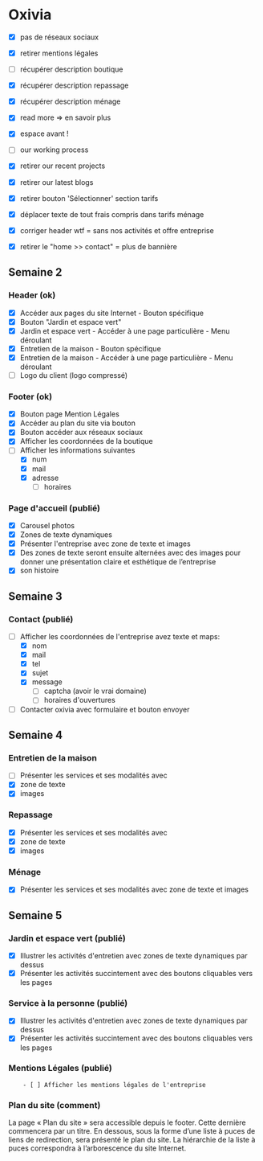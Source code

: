 # Oxivia

- [x] pas de réseaux sociaux
- [x] retirer mentions légales
- [ ] récupérer description boutique
- [x] récupérer description repassage
- [x] récupérer description ménage
- [x] read more => en savoir plus
- [x] espace avant !
- [ ] our working process
- [x] retirer our recent projects
- [x] retirer our latest blogs
- [x] retirer bouton 'Sélectionner' section tarifs
- [x] déplacer texte de tout frais compris dans tarifs ménage
- [x] corriger header wtf = sans nos activités et offre entreprise
- [x] retirer le "home >> contact" = plus de bannière


## Semaine 2
### Header (ok)
- [x] Accéder aux pages du site Internet - Bouton spécifique
- [x] Bouton "Jardin et espace vert"
- [x] Jardin et espace vert - Accéder à une page particulière - Menu déroulant
- [x] Entretien de la maison - Bouton spécifique
- [x] Entretien de la maison - Accéder à une page particulière - Menu déroulant
- [ ] Logo du client (logo compressé)

### Footer (ok)
- [x] Bouton page Mention Légales
- [x] Accéder au plan du site via bouton
- [x] Bouton accéder aux réseaux sociaux
- [x] Afficher les coordonnées de la boutique
- [ ] Afficher les informations suivantes
	- [x] num
	- [x] mail
	- [x] adresse
		- [ ] horaires

### Page d'accueil (publié)
- [x] Carousel photos
- [x] Zones de texte dynamiques
- [x] Présenter l'entreprise avec zone de texte et images
- [x] Des zones de texte seront ensuite alternées avec des images pour donner une présentation claire et esthétique de l’entreprise 
- [x] son histoire

## Semaine 3
### Contact (publié)
- [ ] Afficher les coordonnées de l'entreprise avez texte et maps:
	- [x] nom
	- [x] mail
	- [x] tel
	- [x] sujet
	- [x] message
		- [ ] captcha (avoir le vrai domaine)
		- [ ] horaires d'ouvertures
- [ ] Contacter oxivia avec formulaire et bouton envoyer

## Semaine 4
### Entretien de la maison
- [ ] Présenter les services et ses modalités avec
- [x] zone de texte
- [x] images

### Repassage
- [x] Présenter les services et ses modalités avec
- [x] zone de texte 
- [x] images

### Ménage
- [x] Présenter les services et ses modalités avec zone de texte et images

## Semaine 5
### Jardin et espace vert (publié)
- [x] Illustrer les activités d'entretien avec zones de texte dynamiques par dessus
- [x] Présenter les activités succintement avec des boutons cliquables vers les pages

### Service à la personne (publié)
- [x] Illustrer les activités d'entretien avec zones de texte dynamiques par dessus
- [x] Présenter les activités succintement avec des boutons cliquables vers les pages

### Mentions Légales (publié)
		- [ ] Afficher les mentions légales de l'entreprise

### Plan du site (comment)
La page « Plan du site » sera accessible depuis le footer. Cette dernière commencera par un titre. En dessous, sous la forme d’une liste à puces de liens de redirection, sera présenté le plan du site. La hiérarchie de la liste à puces correspondra à l’arborescence du site Internet.
